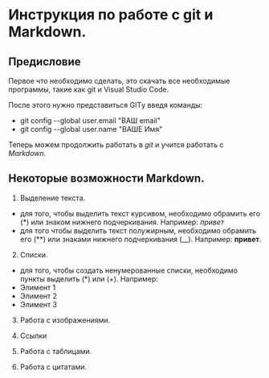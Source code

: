 # Инструкция по работе с git и Markdown.

## Предисловие
Первое что необходимо сделать, это скачать все необходимые программы, такие как git и Visual Studio Code.

После этого нужно представиться GITу
введя команды:
* git config --global user.email "ВАШ email"
* git config --global user.name "ВАШЕ Имя"

Теперь можем продолжить работать в *git* и учится работать с *Markdown*.

## Некоторые возможности Markdown.

1. Выделение текста.
* для того, чтобы выделить текст курсивом, необходимо обрамить его (*) или знаком нижнего подчеркивания. Например: *привет*
* для того чтобы выделить текст полужирным, необходимо обрамить его (**) или знаками нижнего подчеркивания (__). Например: **привет**. 

2. Списки.
* для того, чтобы создать ненумерованные списки, необходимо пункты выделить (*) или (+). Например:
* Элимент 1
* Элимент 2
* Элимент 3 
3. Работа с изображениями.

4. Ссылки

5. Работа с таблицами.

6. Работа с цитатами.
